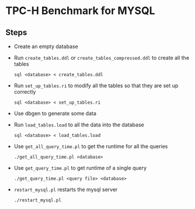 # TPC-H Benchmark for MYSQL

## Steps

- Create an empty database

- Run `create_tables.ddl` or `create_tables_compressed.ddl` to create all the tables

    `sql <database> < create_tables.ddl`

- Run `set_up_tables.ri` to modify all the tables so that they are set up correctly

    `sql <database> < set_up_tables.ri`

- Use dbgen to generate some data

- Run `load_tables.load` to all the data into the database

    `sql <database> < load_tables.load`

- Use `get_all_query_time.pl` to get the runtime for all the queries

    `./get_all_query_time.pl <database>`

- Use `get_query_time.pl` to get runtime of a single query

    `./get_query_time.pl <query file> <database>`

- `restart_mysql.pl` restarts the mysql server

    `./restart_mysql.pl`
